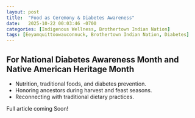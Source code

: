 ```yaml
---
layout: post
title:  "Food as Ceremony & Diabetes Awareness"
date:   2025-10-22 00:03:46 -0700
categories: [Indigenous Wellness, Brothertown Indian Nation]
tags: [Eeyamquittoowauconnuck, Brothertown Indian Nation, Diabetes]
---
```


## For National Diabetes Awareness Month and Native American Heritage Month

* Nutrition, traditional foods, and diabetes prevention.
* Honoring ancestors during harvest and feast seasons.
* Reconnecting with traditional dietary practices.

Full article coming Soon!
